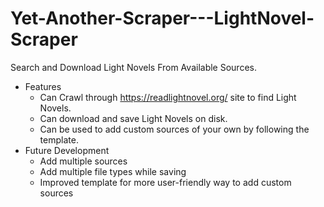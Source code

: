# Yet-Another-Scraper---LightNovel-Scraper
Search and Download Light Novels From Available Sources.

* Features
  * Can Crawl through https://readlightnovel.org/ site to find Light Novels.
  * Can download and save Light Novels on disk.
  * Can be used to add custom sources of your own by following the template.
* Future Development
  * Add multiple sources
  * Add multiple file types while saving
  * Improved template for more user-friendly way to add custom sources
